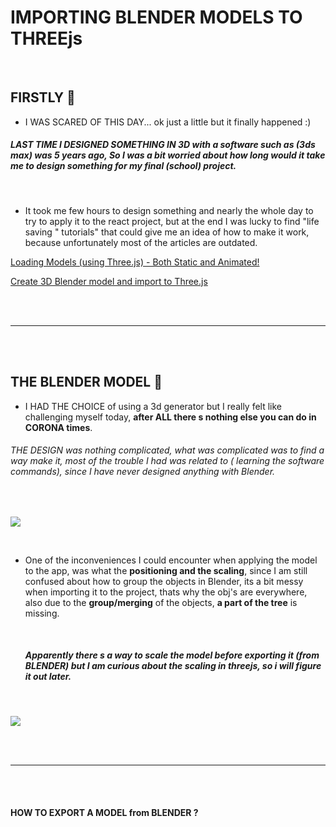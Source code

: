 # IMPORTING BLENDER MODELS TO THREEjs

 <br>

## FIRSTLY 🍨

- I WAS SCARED OF THIS DAY... ok just a little but it finally happened :)

##### LAST TIME I DESIGNED SOMETHING IN 3D with a software such as (3ds max) was 5 years ago, So I was a bit worried about how long would it take me to design something for my final (school) project.

<br>

- It took me few hours to design something and nearly the whole day to try to apply it to the react project, but at the end I was lucky to find "life saving " tutorials" that could give me an idea of how to make it work, because unfortunately most of the articles are outdated.
  <br>

[Loading Models (using Three.js) - Both Static and Animated!](https://youtu.be/8n_v1aJmLmc)

[Create 3D Blender model and import to Three.js](https://www.youtube.com/watch?v=ZUviQP1L9uw&list=LL&index=2)

<br>
<br>
<hr>

<br>
<br>

## THE BLENDER MODEL 🌵

- I HAD THE CHOICE of using a 3d generator but I really felt like challenging myself today, **after ALL there s nothing else you can do in CORONA times**.

###### THE DESIGN was nothing complicated, what was complicated was to find a way make it, most of the trouble I had was related to ( learning the software commands), since I have never designed anything with Blender.

<br>

[<img src="./src/images/blender-model1_preview.gif" />]()

<br>

- One of the inconveniences I could encounter when applying the model to the app, was what the **positioning and the scaling**,
  since I am still confused about how to group the objects in Blender, its a bit messy when importing it to the project, thats why the obj's are everywhere, also due to the **group/merging** of the objects, **a part of the tree** is missing.

  <br>

  ##### Apparently there s a way to scale the model before exporting it (from BLENDER) but I am curious about the scaling in threejs, so i will figure it out later.

  <br>

[<img src="./src/images/adding-the-blendermodel-to-the-scene.gif" />]()

<br>
<br>
<hr>
<br>
<br>

#### HOW TO EXPORT A MODEL from BLENDER ?
